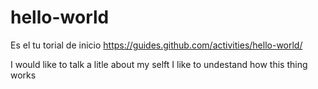 # hello-world
Es el tu torial de inicio https://guides.github.com/activities/hello-world/

I would like to talk a litle about my selft 
I like to undestand how this thing works
